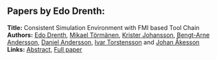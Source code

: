 <h2>Papers by Edo Drenth:</h2>
<p>
<b>Title:</b> Consistent Simulation Environment with FMI based Tool Chain<br />
<b>Authors:</b> <a href="../authors/author_73.html">Edo Drenth</a>, <a href="../authors/author_310.html">Mikael Törmänen</a>, <a href="../authors/author_149.html">Krister Johansson</a>, <a href="../authors/author_6.html">Bengt-Arne Andersson</a>, <a href="../authors/author_8.html">Daniel Andersson</a>, <a href="../authors/author_311.html">Ivar Torstensson</a> and <a href="../authors/author_3.html">Johan Åkesson</a><br />
<b>Links:</b> <a href="../abstracts/abstract_137.pdf">Abstract</a>, <a href="../submissions/ECP140961277_DrenthTormanenJohanssonAnderssonAnderssonTorstenssonAkesson.pdf">Full paper</a>
</p>